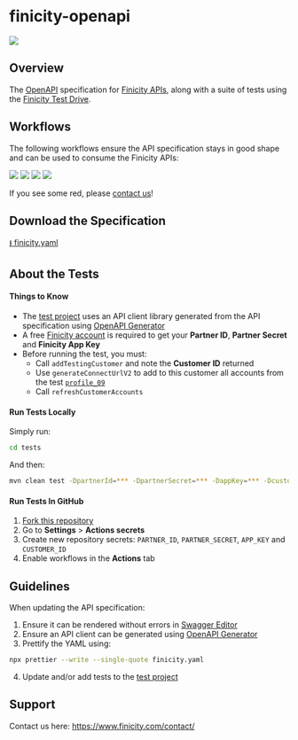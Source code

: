 # finicity-openapi
[![](https://prod-finweb-frontend.s3-us-west-2.amazonaws.com/wp-content/uploads/20210512010711/Finicity_mc-logo-400x162.png)](https://www.finicity.com/)

## Overview

The [OpenAPI](https://swagger.io/specification/) specification for [Finicity APIs](https://docs.finicity.com/), along with a suite of tests using the [Finicity Test Drive](https://signup.finicity.com/).

## Workflows

The following workflows ensure the API specification stays in good shape and can be used to consume the Finicity APIs:

[![](https://github.com/FY-Dev-Relations/finicity-openapi/actions/workflows/swagger-editor.yml/badge.svg)](https://github.com/FY-Dev-Relations/finicity-openapi/actions/workflows/swagger-editor.yml)
[![](https://github.com/FY-Dev-Relations/finicity-openapi/actions/workflows/openapi-generator.yml/badge.svg)](https://github.com/FY-Dev-Relations/finicity-openapi/actions/workflows/openapi-generator.yml)
[![](https://github.com/FY-Dev-Relations/finicity-openapi/actions/workflows/integration.yml/badge.svg)](https://github.com/FY-Dev-Relations/finicity-openapi/actions/workflows/integration.yml)
[![](https://github.com/FY-Dev-Relations/finicity-openapi/actions/workflows/prettier.yml/badge.svg)](https://github.com/FY-Dev-Relations/finicity-openapi/actions/workflows/prettier.yml)

If you see some red, please [contact us](https://www.finicity.com/contact/)!

## Download the Specification
[⭳ finicity.yaml](./finicity.yaml)

## About the Tests
#### Things to Know

* The [test project](./tests) uses an API client library generated from the API specification using [OpenAPI Generator](https://openapi-generator.tech/)
* A free [Finicity account](https://signup.finicity.com/) is required to get your **Partner ID**, **Partner Secret** and **Finicity App Key**
* Before running the test, you must:
   * Call `addTestingCustomer` and note the **Customer ID** returned
   * Use `generateConnectUrlV2` to add to this customer all accounts from the test [`profile_09`](https://docs.finicity.com/test-the-apis/#test-the-apis-3)
   * Call `refreshCustomerAccounts`

#### Run Tests Locally

Simply run:
```sh
cd tests
```

And then:
```sh
mvn clean test -DpartnerId=*** -DpartnerSecret=*** -DappKey=*** -DcustomerId=***
```

#### Run Tests In GitHub

1. [Fork this repository](https://github.com/FY-Dev-Relations/finicity-openapi/fork)
2. Go to **Settings** > **Actions secrets**
3. Create new repository secrets: `PARTNER_ID`, `PARTNER_SECRET`, `APP_KEY` and `CUSTOMER_ID`
4. Enable workflows in the **Actions** tab

## Guidelines

When updating the API specification:
1. Ensure it can be rendered without errors in [Swagger Editor](https://editor.swagger.io/)
2. Ensure an API client can be generated using [OpenAPI Generator](https://openapi-generator.tech/)
3. Prettify the YAML using:
```sh
npx prettier --write --single-quote finicity.yaml
```
4. Update and/or add tests to the [test project](./tests)

## Support

Contact us here: https://www.finicity.com/contact/
